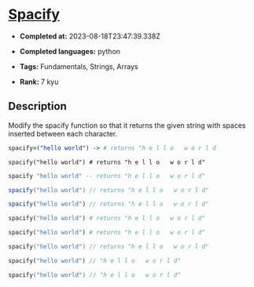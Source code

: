 # [Spacify](https://www.codewars.com/kata/57f8ee485cae443c4d000127)

- **Completed at:** 2023-08-18T23:47:39.338Z

- **Completed languages:** python

- **Tags:** Fundamentals, Strings, Arrays

- **Rank:** 7 kyu

## Description

Modify the spacify function so that it returns the given string with spaces inserted between each character.

```coffeescript
spacify=("hello world") -> # returns "h e l l o   w o r l d
```
```crystal
spacify("hello world") # returns "h e l l o   w o r l d"
```
```haskell
spacify "hello world" -- returns "h e l l o   w o r l d"
```
```java
spacify("hello world") // returns "h e l l o   w o r l d"
```
```javascript
spacify("hello world") // returns "h e l l o   w o r l d"
```
```python
spacify("hello world") # returns "h e l l o   w o r l d"
```
```ruby
spacify("hello world") # returns "h e l l o   w o r l d"
```
```c
spacify("hello world") // returns "h e l l o   w o r l d"
```
```php
spacify("hello world") // "h e l l o   w o r l d"
```
```swift
spacify("hello world") // "h e l l o   w o r l d"
```